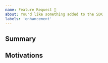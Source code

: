 ```yaml
---
name: Feature Request 🚀
about: You'd like something added to the SDK
labels: 'enhancement'
---
```


<!--- Please fill out the template to the best of your ability -->

## Summary

<!-- Please describe what feature you would like added -->

## Motivations

<!-- Please explain what value this feature would add. E.g. what problem does it solve -->